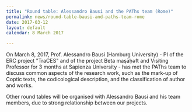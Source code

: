 ```yaml
---
title: "Round table: Alessandro Bausi and the PAThs team (Rome)"
permalink: news/round-table-bausi-and-paths-team-rome
date: 2017-03-12
layout: default
calendar: 8 March 2017

---
```


<p>On March 8, 2017, Prof. Alessandro Bausi (Hamburg University) - PI of the ERC project "TraCES" and of the project Beta maṣāḥǝft and Visiting Professor for 3 months at Sapienza University - has met the PAThs team to discuss common aspects of the research work, such as the mark-up of Coptic texts, the codicological description, and the classification of author and works.</p>
<p>Other round tables will be organised with Alessandro Bausi and his team members, due to strong relationship between our projects.</p>
<p> </p>

